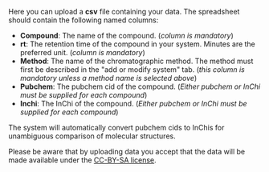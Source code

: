 Here you can upload a **csv** file containing your data. The spreadsheet should contain the following named columns:

 - **Compound**: The name of the compound. (*column is mandatory*)
 - **rt**: The retention time of the compound in your system. Minutes are the preferred unit. (*column is mandatory*)
 - **Method**: The name of the chromatographic method. The method must first be described in the "add or modify system" tab. (*this column is mandatory unless a method name is selected above*)
 - **Pubchem**: The pubchem cid of the compound. (*Either pubchem or InChi must be supplied for each compound*)
 - **Inchi**: The InChi of the compound. (*Either pubchem or InChi must be supplied for each compound*)

The system will automatically convert pubchem cids to InChis for unambiguous comparison of molecular structures.

Please be aware that by uploading data you accept that the data will be made available under the [CC-BY-SA license](http://creativecommons.org/licenses/by-sa/4.0/).
